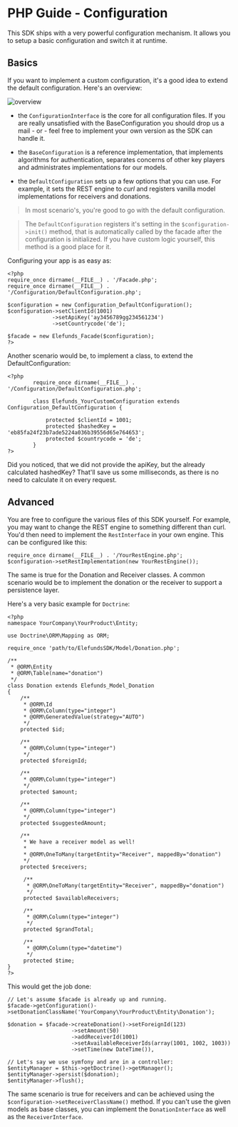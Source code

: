 PHP Guide - Configuration
=========================

This SDK ships with a very powerful configuration mechanism. It allows you to setup a basic configuration and switch it at
runtime.

Basics
------

If you want to implement a custom configuration, it's a good idea to extend the default configuration. Here's an overview:

![overview](http://yuml.me/diagram/scruffy;dir:LR;/class///%20Cool%20Class%20Diagram,%20[note:ConfigurationInterface]-[BaseConfiguration],%20[BaseConfiguration]-%3E[DefaultConfiguration],%20[DefaultConfiguration]-%3E[YourCustomConfiguration] "ConfigurationOverview")

- the `ConfigurationInterface` is the core for all configuration files. If you are really unsatisfied with the BaseConfiguration you should drop us a mail - or - feel free to implement your own version as the SDK can handle it.

- the `BaseConfiguration` is a reference implementation, that implements algorithms for authentication, separates concerns of other key players and administrates implementations for our models.

- the `DefaultConfiguration` sets up a few options that you can use. For example, it sets the REST engine to *curl* and registers vanilla model implementations for receivers and donations.

> In most scenario's, you're good to go with the default configuration.

> The `DefaultConfiguration` registers it's setting in the `$configuration->init()` method, that is automatically called by the facade
> after the configuration is initialized. If you have custom logic yourself, this method is a good place for it.

Configuring your app is as easy as:

    <?php
    require_once dirname(__FILE__) . '/Facade.php';
    require_once dirname(__FILE__) . '/Configuration/DefaultConfiguration.php';

    $configuration = new Configuration_DefaultConfiguration();
    $configuration->setClientId(1001)
                  ->setApiKey('ay3456789gg234561234')
                  ->setCountrycode('de');

    $facade = new Elefunds_Facade($configuration);
    ?>

Another scenario would be, to implement a class, to extend the DefaultConfiguration:

    <?php
            require_once dirname(__FILE__) . '/Configuration/DefaultConfiguration.php';

            class Elefunds_YourCustomConfiguration extends Configuration_DefaultConfiguration {

                protected $clientId = 1001;
                protected $hashedKey = 'eb85fa24f23b7ade5224a036b39556d65e764653';
                protected $countrycode = 'de';
            }
    ?>

Did you noticed, that we did not provide the apiKey, but the already calculated hashedKey? That'll save us some milliseconds,
as there is no need to calculate it on every request.

Advanced
--------

You are free to configure the various files of this SDK yourself. For example, you may want to change the REST engine
to something different than curl. You'd then need to implement the `RestInterface` in your own engine. This can be configured
like this:

    require_once dirname(__FILE__) . '/YourRestEngine.php';
    $configuration->setRestImplementation(new YourRestEngine());

The same is true for the Donation and Receiver classes. A common scenario would be to implement the donation or the receiver to
support a persistence layer.

Here's a very basic example for `Doctrine`:

    <?php
    namespace YourCompany\YourProduct\Entity;

    use Doctrine\ORM\Mapping as ORM;

    require_once 'path/to/ElefundsSDK/Model/Donation.php';

    /**
     * @ORM\Entity
     * @ORM\Table(name="donation")
     */
    class Donation extends Elefunds_Model_Donation
    {
        /**
         * @ORM\Id
         * @ORM\Column(type="integer")
         * @ORM\GeneratedValue(strategy="AUTO")
         */
        protected $id;

        /**
         * @ORM\Column(type="integer")
         */
        protected $foreignId;

        /**
         * @ORM\Column(type="integer")
         */
        protected $amount;

        /**
         * @ORM\Column(type="integer")
         */
        protected $suggestedAmount;

        /**
         * We have a receiver model as well!
         *
         * @ORM\OneToMany(targetEntity="Receiver", mappedBy="donation")
         */
        protected $receivers;

         /**
          * @ORM\OneToMany(targetEntity="Receiver", mappedBy="donation")
          */
         protected $availableReceivers;

         /**
          * @ORM\Column(type="integer")
          */
         protected $grandTotal;

         /**
          * @ORM\Column(type="datetime")
          */
         protected $time;
    }
    ?>

This would get the job done:

    // Let's assume $facade is already up and running.
    $facade->getConfiguration()->setDonationClassName('YourCompany\YourProduct\Entity\Donation');

    $donation = $facade->createDonation()->setForeignId(123)
                        ->setAmount(50)
                        ->addReceiverId(1001)
                        ->setAvailableReceiverIds(array(1001, 1002, 1003))
                        ->setTime(new DateTime()),

    // Let's say we use symfony and are in a controller:
    $entityManager = $this->getDoctrine()->getManager();
    $entityManager->persist($donation);
    $entityManager->flush();

The same scenario is true for receivers and can be achieved using the `$configuration->setReceiverClassName()` method. If
you can't use the given models as base classes, you can implement the `DonationInterface` as well as the `ReceiverInterface`.

